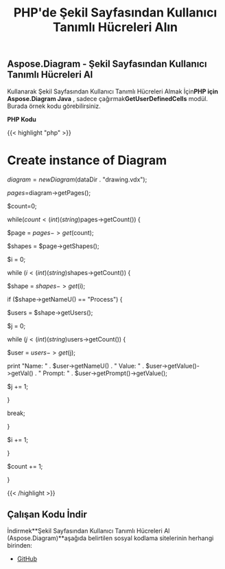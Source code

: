 ﻿---
title: PHP'de Şekil Sayfasından Kullanıcı Tanımlı Hücreleri Alın
type: docs
weight: 30
url: /tr/java/retrieve-user-defined-cells-from-shapesheet-in-php/
---
## **Aspose.Diagram - Şekil Sayfasından Kullanıcı Tanımlı Hücreleri Al**
 Kullanarak Şekil Sayfasından Kullanıcı Tanımlı Hücreleri Almak İçin**PHP için Aspose.Diagram Java** , sadece çağırmak**GetUserDefinedCells** modül. Burada örnek kodu görebilirsiniz.

**PHP Kodu**

{{< highlight "php" >}}

 # Create instance of Diagram

$diagram=new Diagram($dataDir . "drawing.vdx");

$pages=$diagram->getPages();

$count=0;

while($count<(int)(string)$pages->getCount()) {

$page = $pages->get($count);

$shapes = $page->getShapes();

$i = 0;

while ($i<(int)(string)$shapes->getCount()) {

$shape = $shapes->get($i);

if ($shape->getNameU() == "Process") {

$users = $shape->getUsers();

$j = 0;

while ($j<(int)(string)$users->getCount()) {

$user = $users->get($j);

print "Name: " . $user->getNameU() . " Value: " . $user->getValue()->getVal() . " Prompt: " . $user->getPrompt()->getValue();

$j += 1;

}

break;

}

$i += 1;

}

$count += 1;

}

{{< /highlight >}}
## **Çalışan Kodu İndir**
 İndirmek**Şekil Sayfasından Kullanıcı Tanımlı Hücreleri Al (Aspose.Diagram)**aşağıda belirtilen sosyal kodlama sitelerinin herhangi birinden:

- [GitHub](https://github.com/asposediagram/Aspose.Diagram-for-Java/blob/master/Plugins/Aspose_Diagram_Java_for_PHP/src/aspose/diagram/WorkingwithUserdefinedCells/GetUserDefinedCells.php)
